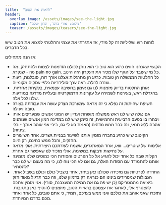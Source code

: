 ```yaml
---
title:  "לראות את הטוב"
header:
  overlay_image: /assets/images/see-the-light.jpg
  caption: "צילום: אורי ברכר, זכרון יעקב"
  teaser: /assets/images/teasers/see-the-light.jpg
---
```

לזהות רוע ושליליות זה קל מידי, אז אתגרתי את עצמי והחלטתי למצוא את הטוב שיש בכל הדברים.
<!--more-->
אז הנה מתחילים:
* הקושי שאנחנו חווים כרגע הוא טוב כי הוא נותן לכולנו הזדמנות לצמוח ולהתחזק, מה שנקרא - no pain no gain. כל מי שעובד על הגוף שלו מכיר את העקרון הזה היטב.
* כל החלטות הממשלה הן טובות. כרגע הן מתרגלות אצלנו אורך רוח, סובלנות, רעות ועזרה לזולת. ראה ערך סולידריות כלפי עסקים מקומיים.
* אותן החלטות בדיוק מזמנות לנו גם אימון בחשיבה עצמאית, בלקיחת אחריות, בהגדלת ראש, בעירנות לשמירה על עקרונות הדמוקרטיה ובעליית מדרגה במודעות שלנו לכל אלה.
* חשיפת שחיתות זה נפלא כי זה מראה שמערכת הצדק עושה את עבודתה בצורה טובה ויעילה.
* אם נגלה שיש לנו ראש ממשלה מושחת ועדיין יש המוני אנשים שמעריצים אותו ויבחרו בו בפעם הרביעית והחמישית, זה סימן שיש לנו במדינה המון אנשים שנותנים אהבה ללא תנאי, וזה כבר ממש מדהים (האמת בא לי גם, ביבי אני אוהב אותך - בלי ציניות).
* הקיטוב שיש כרגע בחברה מזמין אותנו לשיעור בבניית גשרים. אחד השיעורים החזקים, והכל ממש בחינם, רק היום.
* אלימות של שוטרים... וואו, אחד המאתגרים, אשמח לעזרתכם היצירתית. אולי מראה על נחישות ודבקות במשימה. אולי מזכיר לנו שאפשר גם אחרת.
* הקלות שבה כל אחד יכול להגיע אל כל הפרטים והסודות הכי כמוסים שלנו מזמינה אותנו להתמודד עם הסודות האלה, גם אם לא הכי נוח לנו, כי מה בעצם יש לנו כבר להסתיר?
* החרדה לפרטיות גם מזכירה שכולנו כאן ביחד, אחד בשביל כולם וכולם בשביל אחד. הגבולות שמפרידים בינינו הם כנראה רק בדמיון שלנו, וזה כבר תרגיל מאוד חזק ביציאה מהמטריקס (כן יש פה גם את המילה המעצבנת, סורי).
  אני מזמין אתכם להצטרף אלי, לאתגר את עצמכם בראיית הטוב, מוזמנים להוסיף כאן בתגובות. ותזכרו שאני אוהב את כולכם ואני ממש בעדכם, תמיד, כי אתם טובים, כל אחד ואחד מכם בדרכו המיוחדת.